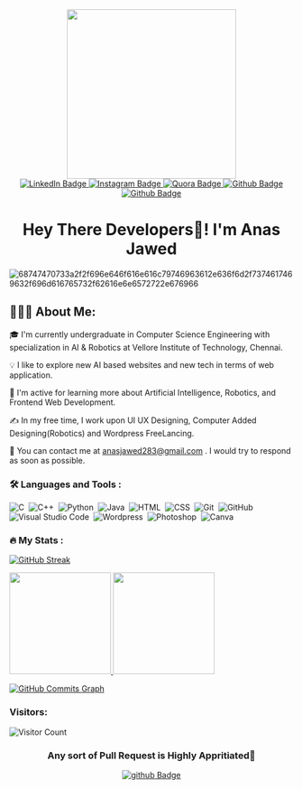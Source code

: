 
<!-- <div id="header" align="center">
  <img src="https://media.giphy.com/media/WFZvB7VIXBgiz3oDXE/giphy.gif" width="200"/>
</div> -->

<div id="header" align="center">
  <img src="https://media.giphy.com/media/juua9i2c2fA0AIp2iq/giphy.gif" width="300"/>
</div>

<div id="badges" align="center">
  <a href="https://www.linkedin.com/in/anas-jawed-webdev-enthusiast/">
    <img src="https://img.shields.io/badge/LinkedIn-blue?style=for-the-badge&logo=linkedin&logoColor=white" alt="LinkedIn Badge"/>
  </a>
  <a href="https://instagram.com/anas_jawed9484">
    <img src="https://img.shields.io/badge/Instagram-red?style=for-the-badge&logo=Instagram&logoColor=white" alt="Instagram Badge"/>
  </a>
  <a href="https://quora.com/profile/Anas-Jawed-19">
    <img src="https://img.shields.io/badge/Quora-grey?style=for-the-badge&logo=Quora&logoColor=red" alt="Quora Badge"/>
  </a>
  
  <a href="https://github.com/anasjawed283">
    <img src="https://img.shields.io/badge/github-purple?style=for-the-badge&logo=github&logoColor=white" alt="Github Badge"/>
  </a>
  <a href="https://anasjawed283.github.io">
    <img src="https://img.shields.io/badge/Profile-lime?style=for-the-badge&logo=github&logoColor=white" alt="Github Badge"/>
  </a>
  
</div>

<div id="header" align="center">
  <h1>Hey There Developers👋! I'm <b>Anas Jawed</b></h1>
</div>

<!-- ![68747470733a2f2f696e646f616e616c79746963612e636f6d2f7374617469632f696d616765732f62616e6e6572722e676966](https://user-images.githubusercontent.com/103234658/210417080-fb16008a-15cd-4766-b373-95914b2e3e43.gif) -->

![68747470733a2f2f696e646f616e616c79746963612e636f6d2f7374617469632f696d616765732f62616e6e6572722e676966](https://www.instavyapar.com/images/inner-page/CMS-web-development.gif)

<h2>👨🏻‍💻  About Me:</h2>

🎓  I'm currently undergraduate in Computer Science Engineering with specialization in AI & Robotics at Vellore Institute of Technology, Chennai.

💡  I like to explore new AI based websites and new tech in terms of web application.

🌱  I'm active for learning more about Artificial Intelligence, Robotics, and Frontend Web Development.

✍️  In my free time, I work upon UI UX Designing, Computer Added Designing(Robotics) and Wordpress FreeLancing.

📧  You can contact me at anasjawed283@gmail.com . I would try to respond as soon as possible.



### :hammer_and_wrench: Languages and Tools :

![C](https://img.shields.io/badge/-C-05122A?style=flat&logo=C&logoColor=A8B9CC)&nbsp;
![C++](https://img.shields.io/badge/-C++-05122A?style=flat&logo=C%2B%2B&logoColor=00599C)&nbsp;
![Python](https://img.shields.io/badge/-Python-05122A?style=flat&logo=python)&nbsp;
![Java](https://img.shields.io/badge/-Java-05122A?style=flat&logo=Java&logoColor=FFA518)&nbsp;
![HTML](https://img.shields.io/badge/-HTML-05122A?style=flat&logo=HTML5)&nbsp;
![CSS](https://img.shields.io/badge/-CSS-05122A?style=flat&logo=CSS3&logoColor=1572B6)&nbsp;
![Git](https://img.shields.io/badge/-Git-05122A?style=flat&logo=git)&nbsp;
![GitHub](https://img.shields.io/badge/-GitHub-05122A?style=flat&logo=github)&nbsp;
![Visual Studio Code](https://img.shields.io/badge/-Visual%20Studio%20Code-05122A?style=flat&logo=visual-studio-code&logoColor=007ACC)&nbsp;
![Wordpress](https://img.shields.io/badge/-Wordpress-05122A?style=flat&logo=Wordpress&logoColor=007ACC)&nbsp;
![Photoshop](https://img.shields.io/badge/-Photoshop-05122A?style=flat&logo=adobe-photoshop)&nbsp;
![Canva](https://img.shields.io/badge/-Canva-05122A?style=flat&logo=adobe-canva)



### :fire: My Stats :

[![GitHub Streak](http://github-readme-streak-stats.herokuapp.com?user=anasjawed283&theme=dark&background=000000)](https://git.io/streak-stats)
<p align="left">
<a href="https://github.com/anasjawed283">
  <img height="180em" src="https://github-readme-stats-eight-theta.vercel.app/api?username=anasjawed283&show_icons=true&theme=dark&background=000000&include_all_commits=true&count_private=true"/>
  <img height="180em" src="https://github-readme-stats-eight-theta.vercel.app/api/top-langs/?username=anasjawed283&layout=compact&langs_count=8&theme=dark&background=000000"/>
</a>
</p>


<a href="http://www.github.com/anasjawed283"><img src="https://github-readme-activity-graph.cyclic.app/graph?username=anasjawed283&bg_color=1c1917&color=ffffff&line=0891b2&point=ffffff&area_color=1c1917&area=true&hide_border=true&custom_title=GitHub%20Commits%20Analysis" alt="GitHub Commits Graph" /></a>

<h3><b>Visitors:</b></h3>

![Visitor Count](https://profile-counter.glitch.me/{anasjawed283}/count.svg)

<div id="header" align="center">
  <h3>Any sort of Pull Request is Highly Appritiated📢</h3>
</div>


<div id="badges" align="center">
  <a href="https://github.com/anasjawed283/anasjawed283/discussions/1">
    <img src="https://img.shields.io/badge/Click Here For Discussions And To Ask Questions-black?style=for-the-badge&logo=github&logoColor=white" alt="github Badge"/>
  </a>
</div>
